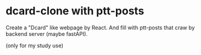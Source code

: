 # dcard-clone with ptt-posts
Create a "Dcard" like webpage by React.
And fill with ptt-posts that craw by backend server (maybe fastAPI).

(only for my study use)
